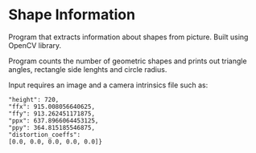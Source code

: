 # Shape Information

Program that extracts information about shapes from picture. Built using OpenCV library. 

Program counts the number of geometric shapes and prints out triangle angles, rectangle side lenghts and circle radius.

Input requires an image and a camera intrinsics file such as: 

```{"width": 1280,  
"height": 720,  
"ffx": 915.008056640625,  
"ffy": 913.262451171875,  
"ppx": 637.8966064453125,  
"ppy": 364.815185546875,  
"distortion_coeffs":  
[0.0, 0.0, 0.0, 0.0, 0.0]}

